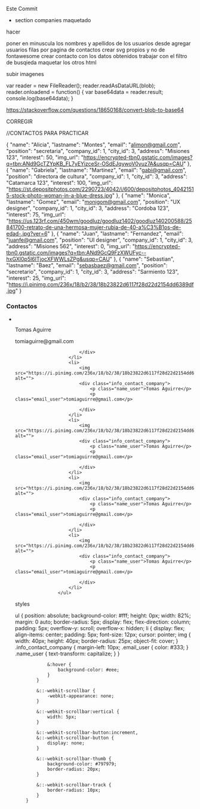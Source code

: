 Este Commit

* section companies maquetado



hacer

poner en minuscula los nombres y apellidos de los usuarios desde agregar usuarios
filas por pagina de contactos
crear svg propios y no de fontawesome
crear contacto con los datos obtenidos
trabajar con el filtro de busqieda
maquetar los otros html


subir imagenes

 var reader = new FileReader();
 reader.readAsDataURL(blob); 
 reader.onloadend = function() {
     var base64data = reader.result;                
     console.log(base64data);
 }

 https://stackoverflow.com/questions/18650168/convert-blob-to-base64

CORREGIR 


//CONTACTOS PARA PRACTICAR

{
    "name": "Alicia",
    "lastname": "Montes",
    "email": "alimon@gmail.com",
    "position": "secretaria",
    "company_id": 1,
    "city_id": 3,
    "address": "Misiones 123",
    "interest": 50,
    "img_url": "https://encrypted-tbn0.gstatic.com/images?q=tbn:ANd9GcTZYpKB_FL7yEYizceSr-OSdEJqywoV0yuz7A&usqp=CAU"
},
{
    "name": "Gabriela",
    "lastname": "Martinez",
    "email": "gabi@gmail.com",
    "position": "directora de cultura",
    "company_id": 1,
    "city_id": 3,
    "address": "Catamarca 123",
    "interest": 100,
    "img_url": "https://st.depositphotos.com/2290723/4042/i/600/depositphotos_40421515-stock-photo-woman-in-a-blue-dress.jpg"
},
{
    "name": "Monica",
    "lastname": "Gomez",
    "email": "monigom@gmail.com",
    "position": "UX designer",
    "company_id": 1,
    "city_id": 3,
    "address": "Cordoba 123",
    "interest": 75,
    "img_url": "https://us.123rf.com/450wm/goodluz/goodluz1402/goodluz140200588/25841700-retrato-de-una-hermosa-mujer-rubia-de-40-a%C3%B1os-de-edad-.jpg?ver=6"
},
{
    "name": "Juan",
    "lastname": "Fernandez",
    "email": "juanfe@gmail.com",
    "position": "UI designer",
    "company_id": 1,
    "city_id": 3,
    "address": "Misiones 562",
    "interest": 0,
    "img_url": "https://encrypted-tbn0.gstatic.com/images?q=tbn:ANd9GcQ9FzXWUFyc--hxGXl0p5l6ITjocXFWWLsZPg&usqp=CAU"
},
{
    "name": "Sebastian",
    "lastname": "Baez",
    "email": "sebasbaez@gmail.com",
    "position": "secretario",
    "company_id": 1,
    "city_id": 3,
    "address": "Sarmiento 123",
    "interest": 25,
    "img_url": "https://i.pinimg.com/236x/18/b2/38/18b23822d6117f28d22d2154dd6389df.jpg"
}



<h3>Contactos</h3>
                    <ul>
                        <li>
                            <img src="https://i.pinimg.com/236x/18/b2/38/18b23822d6117f28d22d2154dd6389df.jpg" alt="">
                            <div class="info_contact_company">
                                <p class="name_user">Tomas Aguirre</p>
                                <p class="email_user">tomiaguirre@gmail.com</p>

                            </div>
                        </li>
                        <li>
                            <img src="https://i.pinimg.com/236x/18/b2/38/18b23822d6117f28d22d2154dd6389df.jpg" alt="">
                            <div class="info_contact_company">
                                <p class="name_user">Tomas Aguirre</p>
                                <p class="email_user">tomiaguirre@gmail.com</p>

                            </div>
                        </li>
                        <li>
                            <img src="https://i.pinimg.com/236x/18/b2/38/18b23822d6117f28d22d2154dd6389df.jpg" alt="">
                            <div class="info_contact_company">
                                <p class="name_user">Tomas Aguirre</p>
                                <p class="email_user">tomiaguirre@gmail.com</p>

                            </div>
                        </li>
                        <li>
                            <img src="https://i.pinimg.com/236x/18/b2/38/18b23822d6117f28d22d2154dd6389df.jpg" alt="">
                            <div class="info_contact_company">
                                <p class="name_user">Tomas Aguirre</p>
                                <p class="email_user">tomiaguirre@gmail.com</p>

                            </div>
                        </li>
                        <li>
                            <img src="https://i.pinimg.com/236x/18/b2/38/18b23822d6117f28d22d2154dd6389df.jpg" alt="">
                            <div class="info_contact_company">
                                <p class="name_user">Tomas Aguirre</p>
                                <p class="email_user">tomiaguirre@gmail.com</p>

                            </div>
                        </li>
                    </ul>

styles


ul {
            position: absolute;
            background-color: #fff;
            height: 0px;
            width: 82%;
            margin: 0 auto;
            border-radius: 5px;
            display: flex;
            flex-direction: column;
            padding: 5px;
            overflow-y: scroll;
            overflow-x: hidden;
            li {
                display: flex;
                align-items: center;
                padding: 5px;
                font-size: 12px;
                cursor: pointer;
                img {
                    width: 40px;
                    height: 40px;
                    border-radius: 25px;
                    object-fit: cover;
                }
                .info_contact_company {
                    margin-left: 10px;
                    .email_user {
                        color: #333;
                    }
                    .name_user {
                        text-transform: capitalize;
                    }
                }

                &:hover {
                    background-color: #eee;
                }
            }

            &::-webkit-scrollbar {
                -webkit-appearance: none;
            }

            &::-webkit-scrollbar:vertical {
                width: 5px;
            }

            &::-webkit-scrollbar-button:increment,
            &::-webkit-scrollbar-button {
                display: none;
            }

            &::-webkit-scrollbar-thumb {
                background-color: #797979;
                border-radius: 20px;
            }

            &::-webkit-scrollbar-track {
                border-radius: 10px;
            }
        }